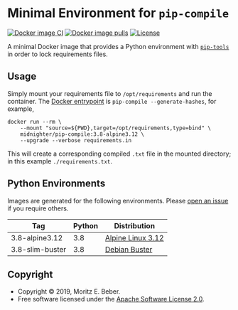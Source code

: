 # Minimal Environment for `pip-compile`

[![Docker image CI](https://github.com/Midnighter/pip-compile/workflows/Docker%20Image%20CI/badge.svg)](https://github.com/Midnighter/pip-compile/actions)
[![Docker image pulls](https://img.shields.io/docker/pulls/midnighter/pip-compile)](https://hub.docker.com/r/midnighter/pip-compile)
[![License](https://img.shields.io/badge/license-Apache--2.0-blueviolet)](https://opensource.org/licenses/Apache-2.0)

A minimal Docker image that provides a Python environment with
[`pip-tools`](https://pypi.org/project/pip-tools/) in order to lock requirements
files.

## Usage

Simply mount your requirements file to `/opt/requirements` and run the
container.  The [Docker
entrypoint](https://docs.docker.com/engine/reference/builder/#entrypoint) is
`pip-compile --generate-hashes`, for example,

```
docker run --rm \
    --mount "source=${PWD},target=/opt/requirements,type=bind" \
    midnighter/pip-compile:3.8-alpine3.12 \
    --upgrade --verbose requirements.in
```

This will create a corresponding compiled `.txt` file in the mounted directory;
in this example `./requirements.txt`.

## Python Environments

Images are generated for the following environments. Please [open an
issue](https://github.com/Midnighter/pip-compile/issues/new) if you require
others.

| Tag | Python | Distribution |
| --- | ------ | ------------ |
| 3.8-alpine3.12 | 3.8 | [Alpine Linux 3.12](https://www.alpinelinux.org/) |
| 3.8-slim-buster | 3.8 | [Debian Buster](https://www.debian.org/) |

## Copyright

* Copyright © 2019, Moritz E. Beber.
* Free software licensed under the [Apache Software License 2.0](LICENSE).
